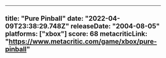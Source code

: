 
---
title: "Pure Pinball"
date: "2022-04-09T23:38:29.748Z"
releaseDate: "2004-08-05"
platforms: ["xbox"]
score: 68
metacriticLink: "https://www.metacritic.com/game/xbox/pure-pinball"
---
